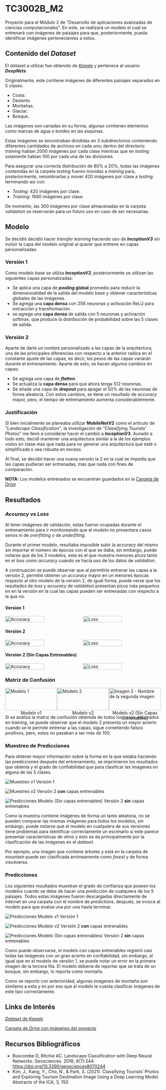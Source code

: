 # TC3002B_M2

Proyecto para el Módulo 2 de "Desarrollo de aplicaciones avanzadas de ciencias computacionales". En este, se realizará un modelo el cual se entrenará con imágenes de paisajes para que, posteriormente, pueda identificar imágenes pertenecientes a estos.

## Contenido del *Dataset*

El *dataset* a utilizar fue obtenido de [*Kaggle*](https://www.kaggle.com/datasets/utkarshsaxenadn/landscape-recognition-image-dataset-12k-images/data) y pertenece al usuario ***DeepNets***

Originalmente, este contiene imágenes de diferentes paisajes separados en 5 clases:

* Costa.
* Desierto.
* Montañas.
* Glaciar.
* Bosque.

Las imágenes son variadas en su forma, algunas contienen elementos como marcas de agua o bordes en las esquinas.

Estas imágenes se encontraban divididas en 3 subdirectorios conteniendo diferentes cantidades de archivos en cada uno; dentro del directorio *training* habían 2000 imágenes por cada clase mientras que en *testing* solamente habían 100 por cada una de las divisiones.

Para asegurar una correcta distribución de 80% a 20%, todas las imágenes contenidas en la carpeta *testing* fueron movidas a *training* para, posteriormente, renombrarlas y mover 420 imágenes por clase a *testing* terminando así con:

* *Testing*: 420 imágenes por clase.
* *Training*: 1680 imágenes por clase.

De momento, las 300 imágenes por clase almacenadas en la carpeta *validation* se reservarán para un futuro uso en caso de ser necesarias.

## Modelo

Se decidió decidió hacer *transfer learning* haciendo uso de ***InceptionV3*** sin incluir la capa del modelo original al querer que entrene en capas personalizadas.

### Versión 1

Como modelo base se utiliza ***InceptionV3***, posteriormente se utilizan las siguientes capas personalizadas:

* Se aplica una capa de ***pooling* global** promedio para reducir la dimensionalidad de la salida del modelo base y obtener características globales de las imágenes.
* Se agrega una **capa densa** con 256 neuronas y activación ReLU para extracción y transformación.
* se agrega una **capa densa** de salida con 5 neuronas y activación softmax, que produce la distribución de probabilidad sobre las 5 clases de salida.

### Versión 2

Aparte de darle un nombre personalizado a las capas de la arquitectura, una de las principales diferencias con respecto a la anterior radica en el constante ajuste de las capas, es decir, los pesos de las capas variarán durante el entrenamiento.
Aparte de esto, se hacen algunos cambios en capas:

* Se agrega una capa de ***flatten***.
* Se actualiza la **capa densa** para que ahora tenga 512 neuronas.
* Se añade una capa de ***dropout*** para apagar el 50% de las neuronas de forma aleatoria.
Con estos cambios, se tiene un resultado de *accuracy* mayor, pero, el tiempo de entrenamiento aumenta considerablemente.

### Justificación

Si bien inicialmente se planeaba utilizar **MobileNetV2** como el artículo de *"Landscape Classification"*, la investigación de *"Classifying Tourists’ Photos"* me llevó a considerar hacer el cambio a **InceptionV3**.
Aunado a todo esto, decidí mantener una arquitectura similar a la de los ejemplos vistos en clase más que nada para no generar una arquitectura que esté o simplificada o sea robusta en exceso.

Al final, se decidió hacer una nueva versión la 2 en la cual se impedía que las capas pudieran ser entrenadas, más que nada con fines de comparación.

**NOTA:** Los modelos entrenados se encuentran guardados en la [Carpeta de *Drive*](https://drive.google.com/drive/folders/1MYSXEZ1Kj9biLE9t6nm71JLbR2NCDUnU?usp=sharing)

## Resultados

### *Accuracy* vs *Loss*

Al tener imágenes de validación, estas fueron ocupadas durante el entrenamiento para ir monitoreando que el modelo no presentara casos serios ni de *overfitting* o de *underfiting*.

Durante el primer modelo, resultaba imposible subir la *accuracy* del mismo sin importar el número de épocas con el que se daba, sin embargo, puede notarse que de los 3 modelos, este es el que muestra menores picos tanto en el *loss* como *accuracy* cuando se hacía uso de los datos de *validation*.

A continuación se puede observar que al permitirle entrenar las capas a la versión 2, permitió obtener un *accuracy* mayor en un menores épocas respecto al otro modelo de la versión 2, de igual forma, puede verse que los resultados de *loss* y *accuracy* de *validation* presentan picos más pequeños en en la versión en la cual las capas pueden ser entrenadas con respecto a la que no.

#### Versión 1

<div style="display: flex;">
  <img src="assets/mv1_acc.png" alt="Accuracy" style="width: 50%;">
  <img src="assets/mv1_loss.png" alt="Loss" style="width: 50%;">
</div>

#### Versión 2

<div style="display: flex;">
  <img src="assets/mv2_1_acc.png" alt="Accuracy" style="width: 50%;">
  <img src="assets/mv2_1_loss.png" alt="Loss" style="width: 50%;">
</div>

#### Versión 2 (Sin Capas Entrenables)

<div style="display: flex;">
  <img src="assets/mv2_2_acc.png" alt="Accuracy" style="width: 50%;">
  <img src="assets/mv2_2_loss.png" alt="Loss" style="width: 50%;">
</div>

### Matriz de Confusión

<div style="display: flex;">
  <figure style="width: 50%; margin: 0;">
    <img src="assets/mv1_mc.png" alt="Modelo 1" style="width: 100%;">
    <figcaption style="text-align: center;">Modelo v1</figcaption>
  </figure>
  <figure style="width: 50%; margin: 0;">
    <img src="assets/mv2_1_mc.png" alt="Modelo 2" style="width: 100%;">
    <figcaption style="text-align: center;">Modelo v2</figcaption>
  </figure>
  <figure style="width: 50%; margin: 0;">
    <img src="assets/mv2_2_mc.png" alt="Imagen 2 - Nombre de la segunda imagen" style="width: 100%;">
    <figcaption style="text-align: center;">Modelo v2 (Sin Capas Entrenables)</figcaption>
  </figure>
</div>

Si se analiza la matriz de confusión obtenida de todos los casos utiloizados en *training*, se puede observar que el modelo 2 presenta un mayor acierto cuando se le permite entrenar a las capas, sigue cometiendo falsos positivos, pero, estos no pasaban a ser más de 100.

### Muestreo de Predicciones

Para obtener mayor información sobre la forma en la que estaba haciendo las predicciones después del entrenamiento, se imprimieron los resultados que obtenía y el grado de confiabilidad que para clasificar las imágenes en alguna de las 5 clases.

![Muestreo v1](assets/mv1_r.png)
Versión 1

![Muestreo v2](assets/mv2_1_r.png)
Versión 2 **con** capas entrenables

![Predicciones Modelo (Sin capas entrenables)](assets/mv2_2_r.png)
Versión 2 **sin** capas entrenables

Como la muestra contiene imágenes de forma un tanto aleatoria, no se pueden comparar las mismas imágenes para todos los modelos, sin embargo, puede notarse que el modelo en cualquiera de sus versiones tiene problemas para identificar correctamente un escenario si este parece presentar características de otros y esto se da principalmente por la clasificación de las imágenes en el *dataset*.

Por ejemplo, una imagen que contiene árboles y está en la carpeta de *mountain* puede ser clasificada erróneamente como *forest* y de forma visceversa.

### Predicciones

Los siguientes resultados muestran el grado de confianza que poseen los modelos cuando se debe de hacer una predicción de cualquiera de los 5 paisajes. Todos estas imágenes fueron descargadas directamente de internet en una carpeta con el nombre de *predictions*, después, se invoca al modelo para que evalúe una por una hasta terminar.

![Predicciones Modelo v1](assets/mv1.png)
Versión 1

![Predicciones Modelo v2](assets/mv2_1.png)
Versión 2 **con** capas entrenables

![Predicciones Modelo (Sin capas entrenables)](assets/mv2_2.png)
Versión 2 **sin** capas entrenables

Como puede observarse, el modelo con capas entrenables registró casi todas las imágenes con un gran acierto en confiabilidad, sin embargo, al igual que en el modelo de versión 1, se puede notar un error en la primera imagen de la tercera fila. El modelo debería de reportar que se trata de un bosque, sin embargo, lo reporta como montaña.

Como se reportó con anterioridad, algunas imágenes de montaña son similares a esta y es por eso que al modelo le cuesta clasificar imágenes de este tipo correctamente.

## Links de Interés

[*Dataset* de *Kaggle*](https://www.kaggle.com/datasets/utkarshsaxenadn/landscape-recognition-image-dataset-12k-images/data)

[Carpeta de *Drive* con imágenes del proyecto](https://drive.google.com/drive/folders/1MYSXEZ1Kj9biLE9t6nm71JLbR2NCDUnU?usp=sharing)

## Recursos Bibliográficos

* Buscombe D, Ritchie AC. Landscape Classification with Deep Neural Networks. Geosciences. 2018; 8(7):244. https://doi.org/10.3390/geosciences8070244
* Kim, J., Kang, Y., Cho, N., & Park, S. (2021). Classifying Tourists’ Photos and Exploring Tourism Destination Image Using a Deep Learning Model. Abstracts of the ICA, 3, 150.
